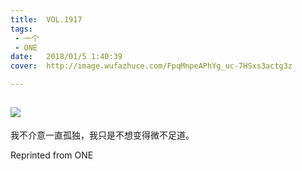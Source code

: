 ```yaml
---
title:	VOL.1917
tags:
 - 一个
 - ONE
date:	2018/01/5 1:40:39
cover:	http://image.wufazhuce.com/FpqMnpeAPhYg_uc-7HSxs3actg3z

---
```

![](http://image.wufazhuce.com/FpqMnpeAPhYg_uc-7HSxs3actg3z)
---

我不介意一直孤独，我只是不想变得微不足道。
 
Reprinted from ONE
